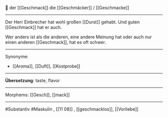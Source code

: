 🔵 der [[Geschmack]]
die [[Geschmäcker]] / [[Geschmacke]]

---

Der Herr Einbrecher hat wohl großen [[Durst]] gehabt. Und guten [[Geschmack]] hat er auch.

Wer anders ist als die anderen, eine andere Meinung hat oder auch nur einen anderen [[Geschmack]], hat es oft schwer.

---

Synonyme:

- [[Aroma]], [[Duft]], [[Kostprobe]]

---

**Übersetzung**: taste, flavor

---

Morphems:
[[Gesch]], [[mack]]

---

#Substantiv #Maskulin , [[11 08]]
, [[geschmacklos]], [[Vorliebe]]

